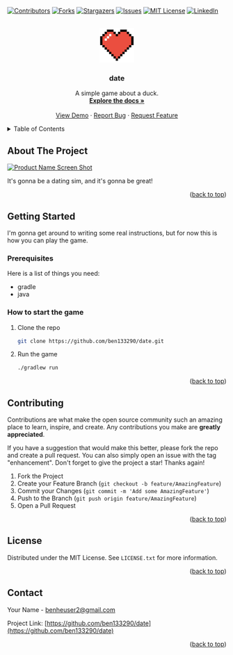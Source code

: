 <a id="readme-top"></a>
<!--
*** Thanks for checking out the Best-README-Template. If you have a suggestion
*** that would make this better, please fork the repo and create a pull request
*** or simply open an issue with the tag "enhancement".
*** Don't forget to give the project a star!
*** Thanks again! Now go create something AMAZING! :D
-->



<!-- PROJECT SHIELDS -->
<!--
*** I'm using markdown "reference style" links for readability.
*** Reference links are enclosed in brackets [ ] instead of parentheses ( ).
*** See the bottom of this document for the declaration of the reference variables
*** for contributors-url, forks-url, etc. This is an optional, concise syntax you may use.
*** https://www.markdownguide.org/basic-syntax/#reference-style-links
-->
[![Contributors][contributors-shield]][contributors-url]
[![Forks][forks-shield]][forks-url]
[![Stargazers][stars-shield]][stars-url]
[![Issues][issues-shield]][issues-url]
[![MIT License][license-shield]][license-url]
[![LinkedIn][linkedin-shield]][linkedin-url]



<!-- PROJECT LOGO -->
<br />
<div align="center">
  <a href="https://github.com/ben133290/date">
    <img src="assets/images/heart.png" alt="Logo" width="80" height="80">
  </a>

<h3 align="center">date</h3>

  <p align="center">
    A simple game about a duck.
    <br />
    <a href="https://github.com/ben133290/date"><strong>Explore the docs »</strong></a>
    <br />
    <br />
    <a href="https://github.com/ben133290/date">View Demo</a>
    ·
    <a href="https://github.com/ben133290/date/issues/new?labels=bug&template=bug-report---.md">Report Bug</a>
    ·
    <a href="https://github.com/ben133290/date/issues/new?labels=enhancement&template=feature-request---.md">Request Feature</a>
  </p>
</div>



<!-- TABLE OF CONTENTS -->
<details>
  <summary>Table of Contents</summary>
  <ol>
    <li>
      <a href="#about-the-project">About The Project</a>
    </li>
    <li>
      <a href="#getting-started">Getting Started</a>
      <ul>
        <li><a href="#prerequisites">Prerequisites</a></li>
      </ul>
    </li>
    <li><a href="#contributing">Contributing</a></li>
    <li><a href="#license">License</a></li>
    <li><a href="#contact">Contact</a></li>
  </ol>
</details>



<!-- ABOUT THE PROJECT -->
## About The Project

[![Product Name Screen Shot][product-screenshot]](https://example.com)

It's gonna be a dating sim, and it's gonna be great!

<p align="right">(<a href="#readme-top">back to top</a>)</p>

<!-- GETTING STARTED -->
## Getting Started

I'm gonna get around to writing some real instructions, but for now this is how you can play the game.

### Prerequisites

Here is a list of things you need:
* gradle
* java

### How to start the game

1. Clone the repo
   ```sh
   git clone https://github.com/ben133290/date.git
   ```
2. Run the game
   ```sh
   ./gradlew run
   ```

<p align="right">(<a href="#readme-top">back to top</a>)</p>

<!-- CONTRIBUTING -->
## Contributing

Contributions are what make the open source community such an amazing place to learn, inspire, and create. Any contributions you make are **greatly appreciated**.

If you have a suggestion that would make this better, please fork the repo and create a pull request. You can also simply open an issue with the tag "enhancement".
Don't forget to give the project a star! Thanks again!

1. Fork the Project
2. Create your Feature Branch (`git checkout -b feature/AmazingFeature`)
3. Commit your Changes (`git commit -m 'Add some AmazingFeature'`)
4. Push to the Branch (`git push origin feature/AmazingFeature`)
5. Open a Pull Request

<p align="right">(<a href="#readme-top">back to top</a>)</p>

<!-- LICENSE -->
## License

Distributed under the MIT License. See `LICENSE.txt` for more information.

<p align="right">(<a href="#readme-top">back to top</a>)</p>


<!-- CONTACT -->
## Contact

Your Name - benheuser2@gmail.com

Project Link: [https://github.com/ben133290/date](https://github.com/ben133290/date)

<p align="right">(<a href="#readme-top">back to top</a>)</p>


<!-- MARKDOWN LINKS & IMAGES -->
<!-- https://www.markdownguide.org/basic-syntax/#reference-style-links -->
[contributors-shield]: https://img.shields.io/github/contributors/ben133290/date.svg?style=for-the-badge
[contributors-url]: https://github.com/ben133290/date/graphs/contributors
[forks-shield]: https://img.shields.io/github/forks/ben133290/date.svg?style=for-the-badge
[forks-url]: https://github.com/ben133290/date/network/members
[stars-shield]: https://img.shields.io/github/stars/ben133290/date.svg?style=for-the-badge
[stars-url]: https://github.com/ben133290/date/stargazers
[issues-shield]: https://img.shields.io/github/issues/ben133290/date.svg?style=for-the-badge
[issues-url]: https://github.com/ben133290/date/issues
[license-shield]: https://img.shields.io/github/license/ben133290/date.svg?style=for-the-badge
[license-url]: https://github.com/ben133290/date/blob/master/LICENSE.txt
[linkedin-shield]: https://img.shields.io/badge/-LinkedIn-black.svg?style=for-the-badge&logo=linkedin&colorB=555
[linkedin-url]: https://linkedin.com/in/linkedin_username
[product-screenshot]: images/screenshot.png
